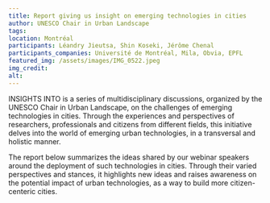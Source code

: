 ```yaml
---
title: Report giving us insight on emerging technologies in cities
author: UNESCO Chair in Urban Landscape
tags:
location: Montréal
participants: Léandry Jieutsa, Shin Koseki, Jérôme Chenal 
participants_companies: Université de Montréal, Mila, Obvia, EPFL
featured_img: /assets/images/IMG_0522.jpeg
img_credit:
alt:
---
```

INSIGHTS INTO is a series of multidisciplinary discussions, organized by the UNESCO Chair in Urban Landscape, on the challenges of emerging technologies in cities. Through the experiences and perspectives of researchers, professionals and citizens from different fields, this initiative delves into the world of emerging urban technologies, in a transversal and holistic manner.

The report below summarizes the ideas shared by our webinar speakers around the deployment of such technologies in cities. Through their varied perspectives and stances, it highlights new ideas and raises awareness on the potential impact of urban technologies, as a way to build more citizen-centeric cities.